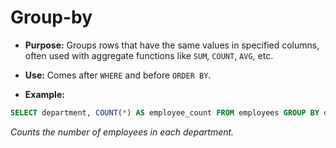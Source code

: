 # Group-by

- **Purpose:** Groups rows that have the same values in specified columns, often used with aggregate functions like `SUM`, `COUNT`, `AVG`, etc.
- **Use:** Comes after `WHERE` and before `ORDER BY`.

- **Example:**

```sql
SELECT department, COUNT(*) AS employee_count FROM employees GROUP BY department;
```

*Counts the number of employees in each department.*
